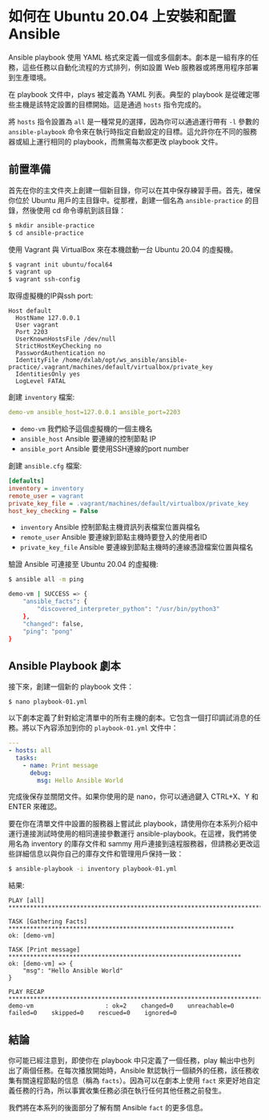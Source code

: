 # 如何在 Ubuntu 20.04 上安裝和配置 Ansible

Ansible playbook 使用 YAML 格式來定義一個或多個劇本。劇本是一組有序的任務，這些任務以自動化流程的方式排列，例如設置 Web 服務器或將應用程序部署到生產環境。

在 playbook 文件中，plays 被定義為 YAML 列表。典型的 playbook 是從確定哪些主機是該特定設置的目標開始。這是通過 `hosts` 指令完成的。

將 `hosts` 指令設置為 `all` 是一種常見的選擇，因為你可以通過運行帶有 `-l` 參數的 `ansible-playbook` 命令來在執行時指定自動設定的目標。這允許你在不同的服務器或組上運行相同的 playbook，而無需每次都更改 playbook 文件。

## 前置準備

首先在你的主文件夾上創建一個新目錄，你可以在其中保存練習手冊。首先，確保你位於 Ubuntu 用戶的主目錄中。從那裡，創建一個名為 `ansible-practice` 的目錄，然後使用 cd 命令導航到該目錄：

```bash
$ mkdir ansible-practice
$ cd ansible-practice
```

使用 Vagrant 與 VirtualBox 來在本機啟動一台 Ubuntu 20.04 的虛擬機。

```bash
$ vagrant init ubuntu/focal64
$ vagrant up
$ vagrant ssh-config
```

取得虛擬機的IP與ssh port:

```hl_lines="4"
Host default
  HostName 127.0.0.1
  User vagrant
  Port 2203
  UserKnownHostsFile /dev/null
  StrictHostKeyChecking no
  PasswordAuthentication no
  IdentityFile /home/dxlab/opt/ws_ansible/ansible-practice/.vagrant/machines/default/virtualbox/private_key
  IdentitiesOnly yes
  LogLevel FATAL
```

創建 `inventory` 檔案:

```yaml title="inventory"
demo-vm ansible_host=127.0.0.1 ansible_port=2203
```

- `demo-vm` 我們給予這個虛擬機的一個主機名
- `ansible_host` Ansible 要連線的控制節點 IP
- `ansible_port` Ansible 要使用SSH連線的port number

創建 `ansible.cfg` 檔案:

```ini title="ansible.cfg"
[defaults]
inventory = inventory
remote_user = vagrant
private_key_file = .vagrant/machines/default/virtualbox/private_key
host_key_checking = False
```

- `inventory` Ansible 控制節點主機資訊列表檔案位置與檔名
- `remote_user` Ansible 要連線到節點主機時要登入的使用者ID
- `private_key_file` Ansible 要連線到節點主機時的連線憑證檔案位置與檔名

驗證 Ansible 可連接至 Ubuntu 20.04 的虛擬機:

```bash
$ ansible all -m ping

demo-vm | SUCCESS => {
    "ansible_facts": {
        "discovered_interpreter_python": "/usr/bin/python3"
    },
    "changed": false,
    "ping": "pong"
}
```

## Ansible Playbook 劇本

接下來，創建一個新的 playbook 文件：

```
$ nano playbook-01.yml
```

以下劇本定義了針對給定清單中的所有主機的劇本。它包含一個打印調試消息的任務。將以下內容添加到你的 `playbook-01.yml` 文件中：

```yaml title="playbook-01.yml"
---
- hosts: all
  tasks:
    - name: Print message
      debug:
        msg: Hello Ansible World
```

完成後保存並關閉文件。如果你使用的是 nano，你可以通過鍵入 CTRL+X、Y 和 ENTER 來確認。

要在你在清單文件中設置的服務器上嘗試此 playbook，請使用你在本系列介紹中運行連接測試時使用的相同連接參數運行 ansible-playbook。在這裡，我們將使用名為 inventory 的庫存文件和 sammy 用戶連接到遠程服務器，但請務必更改這些詳細信息以與你自己的庫存文件和管理用戶保持一致：

```bash
$ ansible-playbook -i inventory playbook-01.yml
```

結果:

```
PLAY [all] ***************************************************************************

TASK [Gathering Facts] ***************************************************************
ok: [demo-vm]

TASK [Print message] *****************************************************************
ok: [demo-vm] => {
    "msg": "Hello Ansible World"
}

PLAY RECAP ***************************************************************************
demo-vm                    : ok=2    changed=0    unreachable=0    failed=0    skipped=0    rescued=0    ignored=0
```

## 結論

你可能已經注意到，即使你在 playbook 中只定義了一個任務，play 輸出中也列出了兩個任務。在每次播放開始時，Ansible 默認執行一個額外的任務，該任務收集有關遠程節點的信息（稱為 `facts`）。因為可以在劇本上使用 `fact` 來更好地自定義任務的行為，所以事實收集任務必須在執行任何其他任務之前發生。

我們將在本系列的後面部分了解有關 Ansible `fact` 的更多信息。

